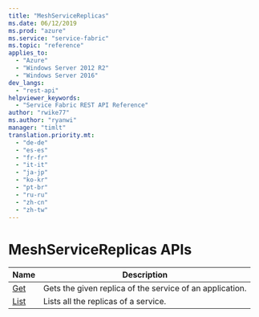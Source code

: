 ```yaml
---
title: "MeshServiceReplicas"
ms.date: 06/12/2019
ms.prod: "azure"
ms.service: "service-fabric"
ms.topic: "reference"
applies_to: 
  - "Azure"
  - "Windows Server 2012 R2"
  - "Windows Server 2016"
dev_langs: 
  - "rest-api"
helpviewer_keywords: 
  - "Service Fabric REST API Reference"
author: "rwike77"
ms.author: "ryanwi"
manager: "timlt"
translation.priority.mt: 
  - "de-de"
  - "es-es"
  - "fr-fr"
  - "it-it"
  - "ja-jp"
  - "ko-kr"
  - "pt-br"
  - "ru-ru"
  - "zh-cn"
  - "zh-tw"
---
```

# MeshServiceReplicas APIs

| Name | Description |
| --- | --- |
| [Get](sfclient-v65-api-meshservicereplica_get.md) | Gets the given replica of the service of an application.<br/> |
| [List](sfclient-v65-api-meshservicereplica_list.md) | Lists all the replicas of a service.<br/> |

